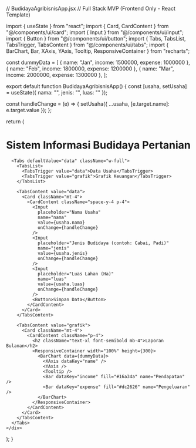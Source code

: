 // BudidayaAgribisnisApp.jsx
// Full Stack MVP (Frontend Only - React Template)

import { useState } from "react";
import { Card, CardContent } from "@/components/ui/card";
import { Input } from "@/components/ui/input";
import { Button } from "@/components/ui/button";
import { Tabs, TabsList, TabsTrigger, TabsContent } from "@/components/ui/tabs";
import { BarChart, Bar, XAxis, YAxis, Tooltip, ResponsiveContainer } from "recharts";

const dummyData = [
  { name: "Jan", income: 1500000, expense: 1000000 },
  { name: "Feb", income: 1800000, expense: 1200000 },
  { name: "Mar", income: 2000000, expense: 1300000 },
];

export default function BudidayaAgribisnisApp() {
  const [usaha, setUsaha] = useState({ nama: "", jenis: "", luas: "" });

  const handleChange = (e) => {
    setUsaha({ ...usaha, [e.target.name]: e.target.value });
  };

  return (
    <div className="p-6 max-w-4xl mx-auto space-y-6">
      <h1 className="text-3xl font-bold">Sistem Informasi Budidaya Pertanian</h1>

      <Tabs defaultValue="data" className="w-full">
        <TabsList>
          <TabsTrigger value="data">Data Usaha</TabsTrigger>
          <TabsTrigger value="grafik">Grafik Keuangan</TabsTrigger>
        </TabsList>

        <TabsContent value="data">
          <Card className="mt-4">
            <CardContent className="space-y-4 p-4">
              <Input
                placeholder="Nama Usaha"
                name="nama"
                value={usaha.nama}
                onChange={handleChange}
              />
              <Input
                placeholder="Jenis Budidaya (contoh: Cabai, Padi)"
                name="jenis"
                value={usaha.jenis}
                onChange={handleChange}
              />
              <Input
                placeholder="Luas Lahan (Ha)"
                name="luas"
                value={usaha.luas}
                onChange={handleChange}
              />
              <Button>Simpan Data</Button>
            </CardContent>
          </Card>
        </TabsContent>

        <TabsContent value="grafik">
          <Card className="mt-4">
            <CardContent className="p-4">
              <h2 className="text-xl font-semibold mb-4">Laporan Bulanan</h2>
              <ResponsiveContainer width="100%" height={300}>
                <BarChart data={dummyData}>
                  <XAxis dataKey="name" />
                  <YAxis />
                  <Tooltip />
                  <Bar dataKey="income" fill="#16a34a" name="Pendapatan" />
                  <Bar dataKey="expense" fill="#dc2626" name="Pengeluaran" />
                </BarChart>
              </ResponsiveContainer>
            </CardContent>
          </Card>
        </TabsContent>
      </Tabs>
    </div>
  );
}
